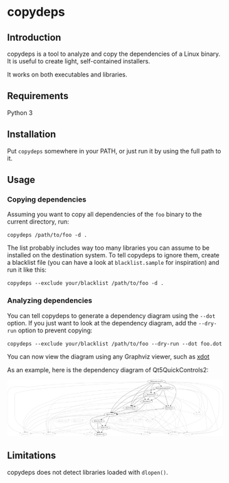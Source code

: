 # copydeps

## Introduction

copydeps is a tool to analyze and copy the dependencies of a Linux binary. It
is useful to create light, self-contained installers.

It works on both executables and libraries.

## Requirements

Python 3

## Installation

Put `copydeps` somewhere in your PATH, or just run it by using the full path to
it.

## Usage

### Copying dependencies

Assuming you want to copy all dependencies of the `foo` binary to the current
directory, run:

    copydeps /path/to/foo -d .

The list probably includes way too many libraries you can assume to be
installed on the destination system. To tell copydeps to ignore them, create a
blacklist file (you can have a look at `blacklist.sample` for inspiration) and
run it like this:

    copydeps --exclude your/blacklist /path/to/foo -d .

### Analyzing dependencies

You can tell copydeps to generate a dependency diagram using the `--dot`
option.  If you just want to look at the dependency diagram, add the
`--dry-run` option to prevent copying:

    copydeps --exclude your/blacklist /path/to/foo --dry-run --dot foo.dot

You can now view the diagram using any Graphviz viewer, such as [xdot][]

As an example, here is the dependency diagram of Qt5QuickControls2:

[![Qt5QuickControls2 dependencies](screenshot/screenshot-small.png)](screenshot/screenshot.png)

[xdot]: https://github.com/jrfonseca/xdot.py

## Limitations

copydeps does not detect libraries loaded with `dlopen()`.
